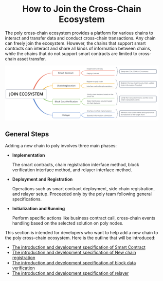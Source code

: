 <h1 align="center">How to Join the Cross-Chain Ecosystem</h1>

The poly cross-chain ecosystem provides a platform for various chains to interact and transfer data and conduct cross-chain transactions. Any chain can freely join the ecosystem. However, the chains that support smart contracts can interact and share all kinds of information between chains, while the chains that do not support smart contracts are limited to cross-chain asset transfer. 

<div align=center><img src="resources/flow_chart2.png" alt=""/></div>

## General Steps

Adding a new chain to poly involves three main phases:

- **Implementation**

  The smart contracts, chain registration interface method, block verification interface method, and relayer interface method.

- **Deployment and Registration** 

  Operations such as smart contract deployment, side chain registration, and relayer setup. Proceeded only by the poly team following general specifications. 

- **Initialization and Running**

  Perform specific actions like business contract call, cross-chain events handling based on the selected solution on poly nodes.

This section is intended for developers who want to help add a new chain to the poly cross-chain ecosystem. Here is the outline that will be introduced:

- [The introduction and development specification of Smart Contract](../side_chain/contracts.md)
- [The introduction and development specification of New chain registration](reigstration.md)
- [The introduction and development specification of block data verification ](blockdata_verification.md)
- [The introduction and development specification of relayer](../relayer/relayer.md)





